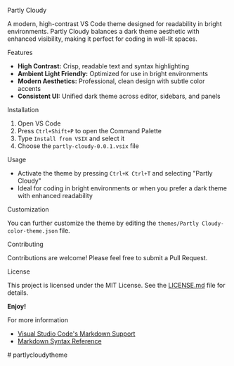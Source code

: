 Partly Cloudy

A modern, high-contrast VS Code theme designed for readability in bright environments. Partly Cloudy balances a dark theme aesthetic with enhanced visibility, making it perfect for coding in well-lit spaces.

Features

- **High Contrast:** Crisp, readable text and syntax highlighting
- **Ambient Light Friendly:** Optimized for use in bright environments
- **Modern Aesthetics:** Professional, clean design with subtle color accents
- **Consistent UI:** Unified dark theme across editor, sidebars, and panels

Installation

1. Open VS Code
2. Press `Ctrl+Shift+P` to open the Command Palette
3. Type `Install from VSIX` and select it
4. Choose the `partly-cloudy-0.0.1.vsix` file

Usage

- Activate the theme by pressing `Ctrl+K Ctrl+T` and selecting "Partly Cloudy"
- Ideal for coding in bright environments or when you prefer a dark theme with enhanced readability

Customization

You can further customize the theme by editing the `themes/Partly Cloudy-color-theme.json` file.

Contributing

Contributions are welcome! Please feel free to submit a Pull Request.

License

This project is licensed under the MIT License. See the [LICENSE.md](LICENSE.md) file for details.

**Enjoy!**

For more information

* [Visual Studio Code's Markdown Support](http://code.visualstudio.com/docs/languages/markdown)
* [Markdown Syntax Reference](https://help.github.com/articles/markdown-basics/)

#   p a r t l y c l o u d y t h e m e 
 
 
